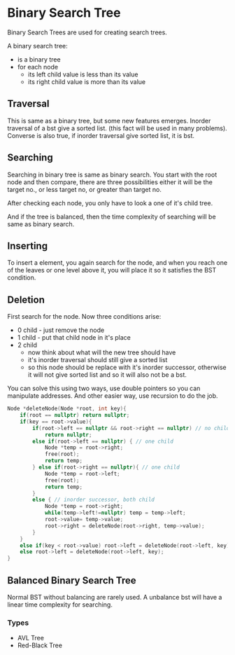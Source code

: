 # Binary Search Tree

Binary Search Trees are used for creating search trees.

A binary search tree:

- is a binary tree
- for each node
    - its left child value is less than its value
    - its right child value is more than its value

## Traversal

This is same as a binary tree, but some new features emerges.
Inorder traversal of a bst give a sorted list. (this fact will be used in many problems).
Converse is also true, if inorder traversal give sorted list, it is bst.

## Searching

Searching in binary tree is same as binary search.
You start with the root node and then compare, there are three
possibilities either it will be the target no., or less target no,
or greater than target no.

After checking each node, you only have to look a one of it's child tree.

And if the tree is balanced, then the time complexity of searching will be same
as binary search.

## Inserting

To insert a element, you again search for the node, and
when you reach one of the leaves or one level above it,
you will place it so it satisfies the BST condition.

## Deletion

First search for the node.
Now three conditions arise:

- 0 child - just remove the node
- 1 child - put that child node in it's place
- 2 child
    - now think about what will the new tree should have
    - it's inorder traversal should still give a sorted list
    - so this node should be replace with it's inorder successor, otherwise it will not give sorted
      list and so it will also not be a bst.

You can solve this using two ways, use double pointers so you can manipulate addresses.
And other easier way, use recursion to do the job.

```cpp
Node *deleteNode(Node *root, int key){
    if(root == nullptr) return nullptr;
    if(key == root->value){
        if(root->left == nullptr && root->right == nullptr) // no child
            return nullptr;
        else if(root->left == nullptr) { // one child
            Node *temp = root->right;
            free(root);
            return temp;
        } else if(root->right == nullptr){ // one child
            Node *temp = root->left;
            free(root);
            return temp;
        }
        else { // inorder successor, both child
            Node *temp = root->right;
            while(temp->left!=nullptr) temp = temp->left;
            root->value= temp->value;
            root->right = deleteNode(root->right, temp->value);
        }
    }
    else if(key < root->value) root->left = deleteNode(root->left, key);
    else root->left = deleteNode(root->left, key);
}
```

## Balanced Binary Search Tree

Normal BST without balancing are rarely used.
A unbalance bst will have a linear time complexity for searching.

### Types

- AVL Tree
- Red-Black Tree